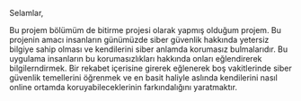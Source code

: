Selamlar,

Bu projem bölümüm de bitirme projesi olarak yapmış olduğum projem.
Bu projenin amacı insanların günümüzde siber güvenlik hakkında yetersiz bilgiye sahip olması ve kendilerini siber anlamda korumasız bulmalarıdır.
Bu uygulama insanların bu korumasızlıkları hakkında onları eğlendirerek bilgilerndirmek.
Bir rekabet içerisine girerek eğlenerek boş vakitlerinde siber güvenlik temellerini öğrenmek ve en basit haliyle aslında kendilerini nasıl online ortamda koruyabileceklerinin farkındalığını yaratmaktır.
